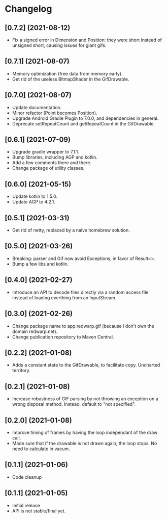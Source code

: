 # Changelog

## [0.7.2] (2021-08-12)

- Fix a signed error in Dimension and Position: they were short instead of unsigned short, causing issues for giant gifs.

## [0.7.1] (2021-08-07)

- Memory optimization (free data from memory early).
- Get rid of the useless BitmapShader in the GifDrawable.

## [0.7.0] (2021-08-07)

- Update documentation.
- Minor refactor (Point becomes Position).
- Upgrade Android Gradle Plugin to 7.0.0, and dependencies in general.
- Deprecate setRepeatCount and getRepeatCount in the GifDrawable.

## [0.6.1] (2021-07-09)

- Upgrade gradle wrapper to 7.1.1.
- Bump libraries, including AGP and kotlin.
- Add a few comments there and there.
- Change package of utility classes.

## [0.6.0] (2021-05-15)

- Update kotlin to 1.5.0.
- Update AGP to 4.2.1.

## [0.5.1] (2021-03-31)

- Get rid of netty, replaced by a naive homebrew solution.

## [0.5.0] (2021-03-26)

- Breaking: parser and Gif now avoid Exceptions, in favor of Result<>.
- Bump a few libs and kotlin.

## [0.4.0] (2021-02-27)

- Introduce an API to decode files directly via a random access file instead of loading everthing from an InputStream.

## [0.3.0] (2021-02-26)

- Change package name to app.redwarp.gif (because I don't own the domain redwarp.net).
- Change publication repository to Maven Central.

## [0.2.2] (2021-01-08)

- Adds a constant state to the GifDrawable, to facilitate copy. Uncharted territory.

## [0.2.1] (2021-01-08)

- Increase robustness of GIF parsing by not throwing an exception on a wrong disposal method.
  Instead, default to "not specified".

## [0.2.0] (2021-01-08)

- Improve timing of frames by having the loop independant of the draw call.
- Made sure that if the drawable is not drawn again, the loop stops. No need to calculate in vacum.

## [0.1.1] (2021-01-06)

- Code cleanup

## [0.1.1] (2021-01-05)

- Initial release
- API is not stable/final yet.
